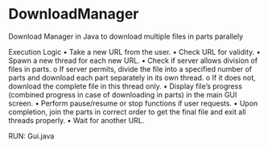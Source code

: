 DownloadManager
===============

Download Manager in Java to download multiple files in parts parallely

Execution Logic
•	Take a new URL from the user.
•	Check URL for validity.
•	Spawn a new thread for each new URL.
•	Check if server allows division of files in parts.
o	If server permits, divide the file into a specified number of parts and download each part separately in its own thread.
o	If it does not, download the complete file in this thread only.
•	Display file’s progress (combined progress in case of downloading in parts) in the main GUI screen.
•	Perform pause/resume or stop functions if user requests.
•	Upon completion, join the parts in correct order to get the final file and exit all threads properly.
•	Wait for another URL.

RUN:
Gui.java
